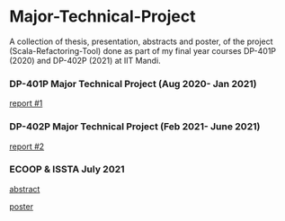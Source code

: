 # Major-Technical-Project
A collection of thesis, presentation, abstracts and poster, of the project (Scala-Refactoring-Tool) done as part of my final year courses DP-401P (2020) and DP-402P (2021) at IIT Mandi.

### DP-401P Major Technical Project (Aug 2020- Jan 2021)
[report #1](MTP_Report_2020_Semester_7.pdf)

### DP-402P Major Technical Project (Feb 2021- June 2021)
[report #2](MTP_Report_FINAL_Semester_8.pdf)

### ECOOP & ISSTA July 2021
[abstract](MTP_Abstract.pdf)

[poster](ISSTA_Poster_2021.pdf)
